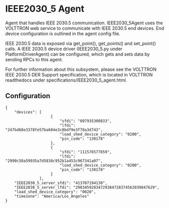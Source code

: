 # IEEE2030_5 Agent
Agent that handles IEEE 2030.5 communication.
IEEE2030_5Agent uses the VOLTTRON web service to communicate with IEEE 2030.5  end devices.
End device configuration is outlined in the agent config file.

IEEE 2030.5 data is exposed via get_point(), get_points() and set_point() calls.
A IEEE 2030.5 device driver (IEEE2030_5.py under PlatformDriverAgent) can be configured,
which gets and sets data by sending RPCs to this agent.

For further information about this subsystem, please see the VOLTTRON
IEEE 2030.5 DER Support specification, which is located in VOLTTRON readthedocs
under specifications/IEEE2030_5_agent.html.

## Configuration

``` {.python}
{
    "devices": [
                    {
                        "sfdi": "097935300833",
                        "lfdi": "247bd68e3378fe57ba604e3c8bdf9e3f78a3d743",
                        "load_shed_device_category": "0200",
                        "pin_code": "130178"
                    },
                    {
                        "sfdi": "111576577659",
                        "lfdi": "2990c58a59935a7d5838c952b1a453c967341a07",
                        "load_shed_device_category": "0200",
                        "pin_code": "130178"
                    }
               ],
    "IEEE2030_5_server_sfdi": "413707194130",
    "IEEE2030_5_server_lfdi": "29834592834729384728374562039847629",
    "load_shed_device_category": "0020",
    "timezone": "America/Los_Angeles"
}
```
